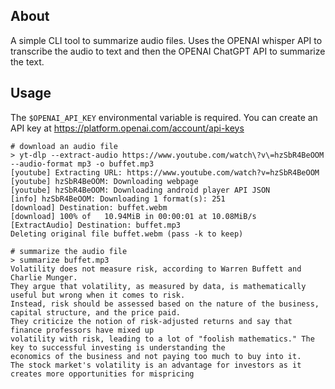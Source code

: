 
## About

A simple CLI tool to summarize audio files. Uses the OPENAI whisper API to transcribe the audio to text and then the OPENAI ChatGPT API to summarize the text.

## Usage

The `$OPENAI_API_KEY` environmental variable is required. You can create an API key at https://platform.openai.com/account/api-keys

``` shell
# download an audio file
> yt-dlp --extract-audio https://www.youtube.com/watch\?v\=hzSbR4BeOOM --audio-format mp3 -o buffet.mp3
[youtube] Extracting URL: https://www.youtube.com/watch?v=hzSbR4BeOOM
[youtube] hzSbR4BeOOM: Downloading webpage
[youtube] hzSbR4BeOOM: Downloading android player API JSON
[info] hzSbR4BeOOM: Downloading 1 format(s): 251
[download] Destination: buffet.webm
[download] 100% of   10.94MiB in 00:00:01 at 10.08MiB/s
[ExtractAudio] Destination: buffet.mp3
Deleting original file buffet.webm (pass -k to keep)

# summarize the audio file
> summarize buffet.mp3
Volatility does not measure risk, according to Warren Buffett and Charlie Munger.
They argue that volatility, as measured by data, is mathematically useful but wrong when it comes to risk.
Instead, risk should be assessed based on the nature of the business, capital structure, and the price paid.
They criticize the notion of risk-adjusted returns and say that finance professors have mixed up 
volatility with risk, leading to a lot of "foolish mathematics." The key to successful investing is understanding the 
economics of the business and not paying too much to buy into it. 
The stock market's volatility is an advantage for investors as it creates more opportunities for mispricing

```
